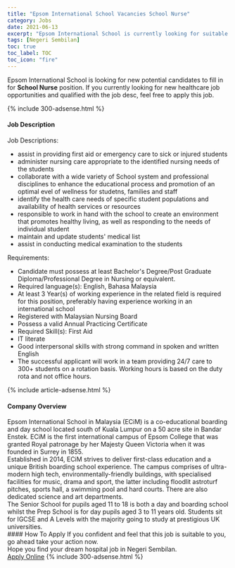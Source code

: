 ```yaml
---
title: "Epsom International School Vacancies School Nurse" 
category: Jobs 
date: 2021-06-13 
excerpt: "Epsom International School is currently looking for suitable person to fill in the School Nurse which positioned at Negeri Sembilan" 
tags: [Negeri Sembilan] 
toc: true 
toc_label: TOC 
toc_icon: "fire" 
--- 
```


<p>Epsom International School is looking for new potential candidates to fill in for <b>School Nurse</b> position. If you currently looking for new healthcare job opportunities and qualified with the job desc, feel free to apply this job.
</p>{% include 300-adsense.html %} 
<div><div><h4>Job Description</h4></div><div><div><span><div><p>Job Descriptions:</p><ul><li>assist in providing first aid or emergency care to sick or injured students</li><li>administer nursing care appropriate to the identified nursing needs of the students</li><li>collaborate with a wide variety of School system and professional disciplines to enhance the educational process and promotion of an optimal evel of wellness for studetns, families and staff</li><li>identify the health care needs of specific student populations and availability of health services or resources</li><li>responsible to work in hand with the school to create an environment that promotes healthy living, as well as responding to the needs of individual student</li><li>maintain and update students' medical list</li><li>assist in conducting medical examination to the students</li></ul><p>Requirements:</p><ul><li>Candidate must possess at least Bachelor's Degree/Post Graduate Diploma/Professional Degree in Nursing or equivalent.</li><li>Required language(s):&#160;English, Bahasa Malaysia</li><li>At least 3&#160;Year(s) of working experience in the related field is required for this position, preferably having experience working in an international school</li><li>Registered with Malaysian Nursing Board</li><li>Possess a valid Annual Practicing Certificate</li><li>Required Skill(s): First Aid</li><li>IT literate</li><li>Good interpersonal skills with strong command in spoken and written English</li><li>The successful applicant will work in a team providing 24/7 care to 300+ students on a rotation basis. Working hours is based on the duty rota and not office hours.</li></ul></div></span></div></div></div> 
{% include article-adsense.html %} 
<div><div><h4>Company Overview</h4></div><div><div><span><div><div>
	Epsom International School in Malaysia (ECiM) is a co-educational boarding and day school located south of Kuala Lumpur on a 50 acre site in Bandar Enstek. ECiM is the first international campus of Epsom College that was granted Royal patronage by her Majesty Queen Victoria when it was founded in Surrey in 1855.&#160;<br>
	Established in 2014, ECiM strives to deliver first-class education and a unique British boarding school experience. The campus comprises of ultra-modern high tech, environmentally-friendly buildings, with specialised facilities for music, drama and sport, the latter including&#160;floodlit astroturf pitches, sports hall, a swimming pool and hard courts. There are also dedicated science and art departments.<br>
	The Senior School for pupils aged 11 to 18 is both a day and boarding school whilst the Prep School is for day pupils aged 3 to 11 years old. Students sit for IGCSE and A Levels with the majority going to study at prestigious UK universities.</div></div></span></div></div></div> 
#### How To Apply 
If you confident and feel that this job is suitable to you, go ahead take your action now. <br/> 
Hope you find your dream hospital job in Negeri Sembilan. <br/> 
<a href="https://www.jobstreet.com.my/en/job/school-nurse-4577873?jobId=jobstreet-my-job-4577873" class="btn btn--warning" target="_blank" rel="nofollow noopenner">Apply Online</a> 
{% include 300-adsense.html %} 